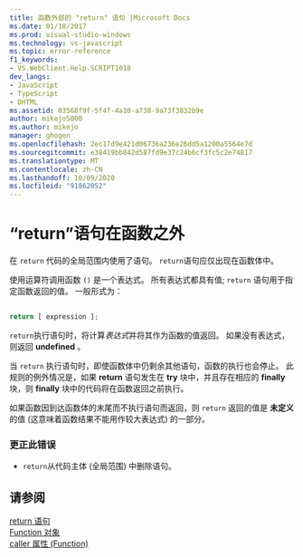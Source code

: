 ```yaml
---
title: 函数外部的 "return" 语句 |Microsoft Docs
ms.date: 01/18/2017
ms.prod: visual-studio-windows
ms.technology: vs-javascript
ms.topic: error-reference
f1_keywords:
- VS.WebClient.Help.SCRIPT1018
dev_langs:
- JavaScript
- TypeScript
- DHTML
ms.assetid: 03568f9f-5f4f-4a10-a738-9a73f3832b9e
author: mikejo5000
ms.author: mikejo
manager: ghogen
ms.openlocfilehash: 2ec17d9e421d06736a236e26dd5a1200a5564e7d
ms.sourcegitcommit: e38419bb842d587fd9e37c24b6cf3fc5c2e74817
ms.translationtype: MT
ms.contentlocale: zh-CN
ms.lasthandoff: 10/09/2020
ms.locfileid: "91862052"
---
```

# <a name="return-statement-outside-of-function"></a>“return”语句在函数之外
在 `return` 代码的全局范围内使用了语句。 `return`语句应仅出现在函数体中。  
  
 使用运算符调用函数 `()` 是一个表达式。 所有表达式都具有值; `return` 语句用于指定函数返回的值。 一般形式为：  
  
```js
  
return [ expression ];  
```  
  
 `return`执行语句时，将计算*表达式*并将其作为函数的值返回。 如果没有表达式，则返回 **undefined** 。  
  
 当 `return` 执行语句时，即使函数体中仍剩余其他语句，函数的执行也会停止。 此规则的例外情况是，如果 **return** 语句发生在 **try** 块中，并且存在相应的 **finally** 块，则 **finally** 块中的代码将在函数返回之前执行。  
  
 如果函数因到达函数体的末尾而不执行语句而返回，则 `return` 返回的值是 **未定义** 的值 (这意味着函数结果不能用作较大表达式) 的一部分。  
  
### <a name="to-correct-this-error"></a>更正此错误  
  
- `return`从代码主体 (全局范围) 中删除语句。  
  
## <a name="see-also"></a>请参阅  
 [return 语句](https://developer.mozilla.org/docs/Web/JavaScript/Reference/Statements/return)   
 [Function 对象](https://developer.mozilla.org/docs/Web/JavaScript/Reference/Global_Objects/Function)   
 [caller 属性 (Function)](https://developer.mozilla.org/docs/Web/JavaScript/Reference/Global_Objects/Function/caller)